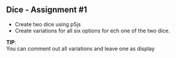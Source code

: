 ## Dice - Assignment #1  

- Create two dice using p5js
- Create variations for all six options for ech one of the two dice.  

**TIP**:  
You can comment out all variations and leave one as display
